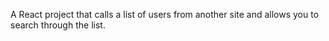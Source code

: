 A React project that calls a list of users from another site and allows you to search through the list.